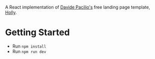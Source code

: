 
A React implementation of [Davide Pacilio's](https://cruip.com/) free landing page template, [Holly](https://lukemcdonald.github.io/holly-react/).

# Getting Started

- Run `npm install`
- Run `npm run dev`
